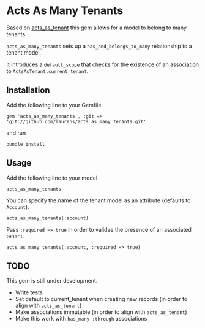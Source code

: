 # Acts As Many Tenants

Based on [acts_as_tenant](http://github.com/ErwinM/acts_as_tenant) this gem allows for a model to belong to many tenants.

`acts_as_many_tenants` sets up a `has_and_belongs_to_many` relationship to a tenant model.

It introduces a `default_scope` that checks for the existence of an association to `ActsAsTenant.current_tenant`.

## Installation

Add the following line to your Gemfile

``gem 'acts_as_many_tenants', :git => 'git://github.com/laurens/acts_as_many_tenants.git'``

and run

``bundle install``

## Usage

Add the following line to your model

``acts_as_many_tenants``

You can specify the name of the tenant model as an attribute (defaults to `Account`).

``acts_as_many_tenants(:account)``

Pass `:required => true` in order to validae the presence of an associated tenant.

``acts_as_many_tenants(:account, :required => true)``

## TODO

This gem is still under development.

- Write tests
- Set default to current_tenant when creating new records (in order to align with `acts_as_tenant`)
- Make associations immutable (in order to align with `acts_as_tenant`)
- Make this work with `has_many :through` associations
